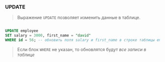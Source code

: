 ### UPDATE

> Выражение ```UPDATE``` позволяет изменить данные в таблице.

```sql

UPDATE employee
SET salary = 3000, first_name = "david"
WHERE id = 56; -- обновить поля salary и first_name в строке таблицы employee с id 56

```

> Если блок ```WHERE``` не указан, то обновлятся будут *_все записи в таблице_*